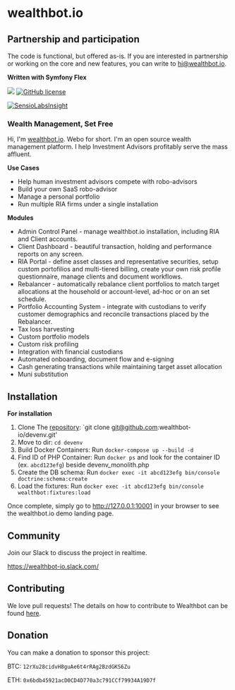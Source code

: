 wealthbot.io
===============

## Partnership and participation
The code is functional, but offered as-is.
If you are interested in partnership or working on the core and new features, you can write to hi@wealthbot.io.

**Written with Symfony Flex**

[![](https://www.codeshelter.co/static/badges/badge-flat.svg)](https://www.codeshelter.co/)
[![GitHub license](https://img.shields.io/github/license/mashape/apistatus.svg)]()

[![SensioLabsInsight](https://insight.sensiolabs.com/projects/881769ff-b0e8-43f0-b67f-e0915d7aee5f/big.png)](https://insight.sensiolabs.com/projects/881769ff-b0e8-43f0-b67f-e0915d7aee5f)

### Wealth Management, Set Free

Hi, I'm [wealthbot.io](http://wealthbot.io). Webo for short. I'm an open source wealth management platform. I help Investment Advisors profitably serve the mass affluent.

**Use Cases**

* Help human investment advisors compete with robo-advisors
* Build your own SaaS robo-advisor
* Manage a personal portfolio
* Run multiple RIA firms under a single installation

**Modules**

* Admin Control Panel - manage wealthbot.io installation, including RIA and Client accounts.
* Client Dashboard - beautiful transaction, holding and performance reports on any screen.
* RIA Portal - define asset classes and representative securities, setup custom portofilios and multi-tiered billing, create your own risk profile questionnaire,  manage clients and document workflows.
* Rebalancer - automatically rebalance client portfolios to match target allocations at the household or account-level, ad-hoc or on an set schedule.
* Portfolio Accounting System - integrate with custodians to verify customer demographics and reconcile transactions placed by the Rebalancer.
* Tax loss harvesting
* Custom portfolio models
* Custom risk profiling
* Integration with financial custodians
* Automated onboarding, document flow and e-signing
* Cash generating transactions while maintaining target asset allocation
* Muni substitution

## Installation

**For installation**

1. Clone The [repository](https://github.com/wealthbot-io/devenv): `git clone git@github.com:wealthbot-io/devenv.git' 
2. Move to dir:  `cd devenv`
3. Build Docker Containers: Run `docker-compose up --build -d`
4. Find ID of PHP Container: Run `docker ps` and look for the container ID (ex. `abcd123efg`) beside devenv_monolith.php 
5. Create the DB schema: Run `docker exec -it abcd123efg bin/console doctrine:schema:create`
6. Load the fixtures: Run `docker exec -it abcd123efg bin/console wealthbot:fixtures:load`


Once complete, simply go to http://127.0.0.1:10001 in your browser to see the wealthbot.io demo landing page.

## Community

Join our Slack to discuss the project in realtime.

https://wealthbot-io.slack.com/


## Contributing

We love pull requests! The details on how to contribute to Wealthbot can be found [here](.github/CONTRIBUTING.md).


## Donation

You can make a donation to sponsor this project:

BTC: `12rXu28cidvH8guAe6t4rRAg2BzdGKS6Zu`

ETH: `0x6bdb45921acD0CD4D770a3c791CCf79934A19D7f` 
